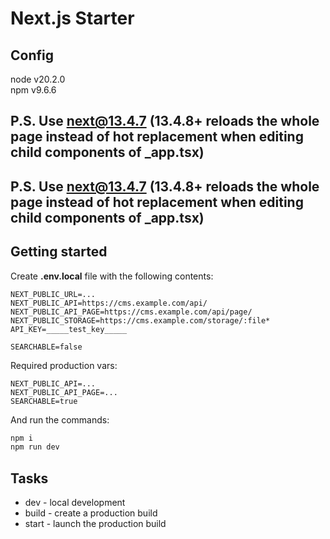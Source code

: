 # Next.js Starter

## Config
node v20.2.0 \
npm v9.6.6

## P.S. Use next@13.4.7 (13.4.8+ reloads the whole page instead of hot replacement when editing child components of _app.tsx)

## P.S. Use next@13.4.7 (13.4.8+ reloads the whole page instead of hot replacement when editing child components of _app.tsx)

## Getting started
Create **.env.local** file with the following contents:
```
NEXT_PUBLIC_URL=...
NEXT_PUBLIC_API=https://cms.example.com/api/
NEXT_PUBLIC_API_PAGE=https://cms.example.com/api/page/
NEXT_PUBLIC_STORAGE=https://cms.example.com/storage/:file*
API_KEY=_____test_key_____

SEARCHABLE=false
```
Required production vars:
```
NEXT_PUBLIC_API=...
NEXT_PUBLIC_API_PAGE=...
SEARCHABLE=true
```

And run the commands:
```bash
npm i
npm run dev
```

## Tasks
* dev - local development
* build - create a production build
* start - launch the production build
